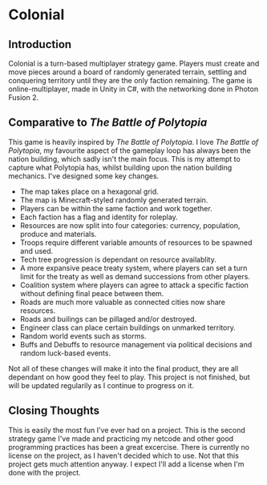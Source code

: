 # Colonial
## Introduction
Colonial is a turn-based multiplayer strategy game. Players must create and move pieces around a board of randomly generated terrain, settling and conquering territory until they are the only faction remaining.
The game is online-multiplayer, made in Unity in C#, with the networking done in Photon Fusion 2.

## Comparative to _The Battle of Polytopia_
This game is heavily inspired by _The Battle of Polytopia_. I love _The Battle of Polytopia_, my favourite aspect of the gameplay loop has always been the nation building, which sadly isn't the main focus. This is my attempt to capture what Polytopia has, whilst building upon the nation building mechanics. I've designed some key changes.
 - The map takes place on a hexagonal grid.
 - The map is Minecraft-styled randomly generated terrain.
 - Players can be within the same faction and work together.
 - Each faction has a flag and identity for roleplay.
 - Resources are now split into four categories: currency, population, produce and materials.
 - Troops require different variable amounts of resources to be spawned and used.
 - Tech tree progression is dependant on resource availablity.
 - A more expansive peace treaty system, where players can set a turn limit for the treaty as well as demand successions from other players.
 - Coalition system where players can agree to attack a specific faction without defining final peace between them.
 - Roads are much more valuable as connected cities now share resources.
 - Roads and builings can be pillaged and/or destroyed.
 - Engineer class can place certain buildings on unmarked territory.
 - Random world events such as storms.
 - Buffs and Debuffs to resource management via political decisions and random luck-based events.

Not all of these changes will make it into the final product, they are all dependant on how good they feel to play.
This project is not finished, but will be updated regularily as I continue to progress on it.

## Closing Thoughts
This is easily the most fun I've ever had on a project. This is the second strategy game I've made and practicing my netcode and other good programming practices has been a great excercise.
There is currently no license on the project, as I haven't decided which to use. Not that this project gets much attention anyway. I expect I'll add a license when I'm done with the project.
